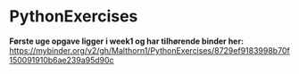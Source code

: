 # PythonExercises

<b>Første uge opgave ligger i week1 og har tilhørende binder her:  <br> </b>
https://mybinder.org/v2/gh/Malthorn1/PythonExercises/8729ef9183998b70f150091910b6ae239a95d90c
